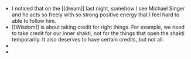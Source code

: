 - I noticed that on the [[dream]] last night, somehow I see Michael Singer and he acts so freely with so strong positive energy that I feel hard to able to follow him.
- [[Wisdom]] is about taking credit for right things. For example, we need to take credit for our inner shakti, not for the things that open the shakti temporarily. It also deserves to have certain credits, but not all.  
- 
- 
